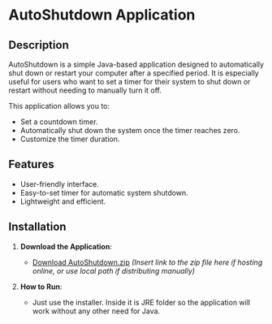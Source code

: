 # AutoShutdown Application

## Description
AutoShutdown is a simple Java-based application designed to automatically shut down or restart your computer 
after a specified period. It is especially useful for users who want to set a timer for their system to shut down 
or restart without needing to manually turn it off.

This application allows you to:
- Set a countdown timer.
- Automatically shut down the system once the timer reaches zero.
- Customize the timer duration.

## Features
- User-friendly interface.
- Easy-to-set timer for automatic system shutdown.
- Lightweight and efficient.

## Installation
1. **Download the Application**:
    - [Download AutoShutdown.zip](#) *(Insert link to the zip file here if hosting online, or use local path if distributing manually)*

2. **How to Run**:
    - Just use the installer. Inside it is JRE folder so the application will work without any other need for Java.
